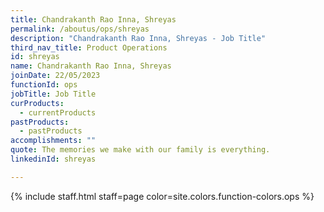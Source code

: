```yaml
---
title: Chandrakanth Rao Inna, Shreyas
permalink: /aboutus/ops/shreyas
description: "Chandrakanth Rao Inna, Shreyas - Job Title"
third_nav_title: Product Operations
id: shreyas
name: Chandrakanth Rao Inna, Shreyas
joinDate: 22/05/2023
functionId: ops
jobTitle: Job Title
curProducts:
  - currentProducts
pastProducts:
  - pastProducts
accomplishments: ""
quote: The memories we make with our family is everything.
linkedinId: shreyas

---
```


{% include staff.html staff=page color=site.colors.function-colors.ops %}
